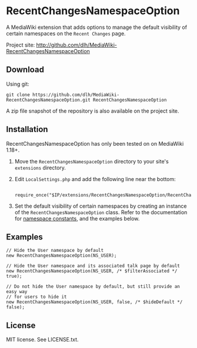 RecentChangesNamespaceOption
============================

A MediaWiki extension that adds options to manage the default visibility of
certain namespaces on the `Recent Changes` page.

Project site: http://github.com/dlh/MediaWiki-RecentChangesNamespaceOption

Download
--------

Using git:

    git clone https://github.com/dlh/MediaWiki-RecentChangesNamespaceOption.git RecentChangesNamespaceOption

A zip file snapshot of the repository is also available on the project site.

Installation
------------

RecentChangesNamespaceOption has only been tested on on MediaWiki 1.18+.

1. Move the `RecentChangesNamespaceOption` directory to your site's
   `extensions` directory.
2. Edit `LocalSettings.php` and add the following line near the bottom:

        require_once("$IP/extensions/RecentChangesNamespaceOption/RecentChangesNamespaceOption.php");
3. Set the default visibility of certain namespaces by creating an instance of
   the `RecentChangesNamespaceOption` class. Refer to the documentation for
   [namespace constants](http://mediawiki.org/wiki/Manual:Namespace_constants),
   and the examples below.

Examples
--------

    // Hide the User namespace by default
    new RecentChangesNamespaceOption(NS_USER);

    // Hide the User namespace and its associated talk page by default
    new RecentChangesNamespaceOption(NS_USER, /* $filterAssociated */ true);

    // Do not hide the User namespace by default, but still provide an easy way
    // for users to hide it
    new RecentChangesNamespaceOption(NS_USER, false, /* $hideDefault */ false);

License
-------

MIT license. See LICENSE.txt.
